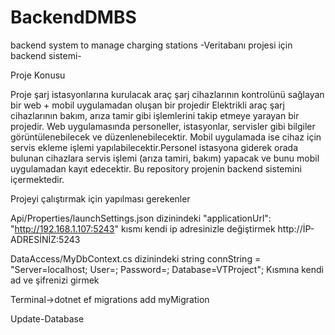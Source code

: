 # BackendDMBS
backend system to manage charging stations
-Veritabanı projesi için backend sistemi-

Proje Konusu

Proje şarj istasyonlarına kurulacak araç şarj cihazlarının kontrolünü sağlayan bir web + mobil uygulamadan oluşan bir projedir 
Elektrikli araç şarj cihazlarının bakım, arıza tamir gibi işlemlerini takip etmeye yarayan bir projedir. Web uygulamasında personeller,
istasyonlar, servisler gibi bilgiler görüntülenebilecek ve düzenlenebilecektir. Mobil uygulamada ise cihaz için servis ekleme işlemi 
yapılabilecektir.Personel istasyona giderek orada bulunan cihazlara servis işlemi (arıza tamiri, bakım) yapacak ve bunu mobil
uygulamadan kayıt edecektir. Bu repository projenin backend sistemini içermektedir.

Projeyi çalıştırmak için yapılması gerekenler

Api/Properties/launchSettings.json dizinindeki  "applicationUrl": "http://192.168.1.107:5243" kısmı kendi ip adresinizle değiştirmek  http://İP-ADRESİNİZ:5243

DataAccess/MyDbContext.cs dizinindeki     string connString = "Server=localhost; User=; Password=; Database=VTProject"; Kısmına kendi ad ve şifrenizi girmek



Terminal->dotnet ef migrations add myMigration

Update-Database

